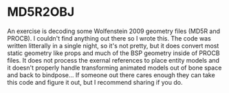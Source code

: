 MD5R2OBJ
========

An exercise is decoding some Wolfenstein 2009 geometry files (MD5R and PROCB).  I couldn't find anything out there so I wrote this.  The code was written litterally in a single night, so it's not pretty, but it does convert most static geometry like props and much of the BSP geometry inside of PROCB files.  It does not process the exernal references to place entity models and it doesn't properly handle transforming animated models out of bone space and back to bindpose...  If someone out there cares enough they can take this code and figure it out, but I recommend sharing if you do.

